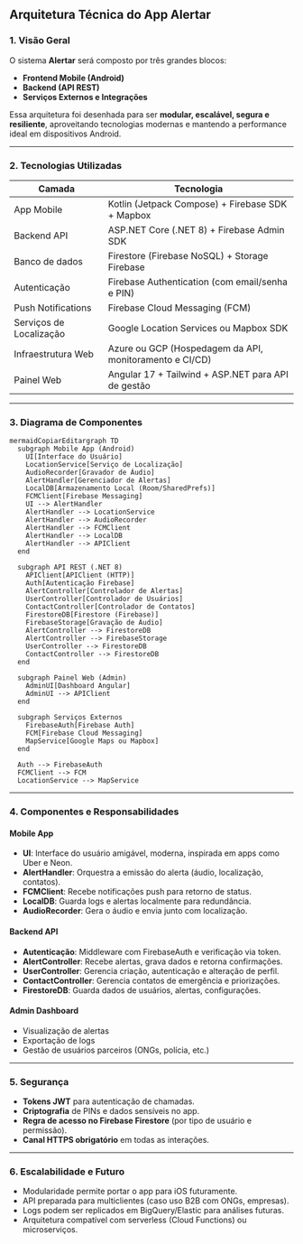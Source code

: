 ## **Arquitetura Técnica do App Alertar**

### **1. Visão Geral**

O sistema **Alertar** será composto por três grandes blocos:

- **Frontend Mobile (Android)**
- **Backend (API REST)**
- **Serviços Externos e Integrações**

Essa arquitetura foi desenhada para ser **modular, escalável, segura e resiliente**, aproveitando tecnologias modernas e mantendo a performance ideal em dispositivos Android.

------

### **2. Tecnologias Utilizadas**

| Camada                  | Tecnologia                                              |
| ----------------------- | ------------------------------------------------------- |
| App Mobile              | Kotlin (Jetpack Compose) + Firebase SDK + Mapbox        |
| Backend API             | ASP.NET Core (.NET 8) + Firebase Admin SDK              |
| Banco de dados          | Firestore (Firebase NoSQL) + Storage Firebase           |
| Autenticação            | Firebase Authentication (com email/senha e PIN)         |
| Push Notifications      | Firebase Cloud Messaging (FCM)                          |
| Serviços de Localização | Google Location Services ou Mapbox SDK                  |
| Infraestrutura Web      | Azure ou GCP (Hospedagem da API, monitoramento e CI/CD) |
| Painel Web              | Angular 17 + Tailwind + ASP.NET para API de gestão      |



------

### **3. Diagrama de Componentes**

```
mermaidCopiarEditargraph TD
  subgraph Mobile App (Android)
    UI[Interface do Usuário]
    LocationService[Serviço de Localização]
    AudioRecorder[Gravador de Áudio]
    AlertHandler[Gerenciador de Alertas]
    LocalDB[Armazenamento Local (Room/SharedPrefs)]
    FCMClient[Firebase Messaging]
    UI --> AlertHandler
    AlertHandler --> LocationService
    AlertHandler --> AudioRecorder
    AlertHandler --> FCMClient
    AlertHandler --> LocalDB
    AlertHandler --> APIClient
  end

  subgraph API REST (.NET 8)
    APIClient[APIClient (HTTP)]
    Auth[Autenticação Firebase]
    AlertController[Controlador de Alertas]
    UserController[Controlador de Usuários]
    ContactController[Controlador de Contatos]
    FirestoreDB[Firestore (Firebase)]
    FirebaseStorage[Gravação de Áudio]
    AlertController --> FirestoreDB
    AlertController --> FirebaseStorage
    UserController --> FirestoreDB
    ContactController --> FirestoreDB
  end

  subgraph Painel Web (Admin)
    AdminUI[Dashboard Angular]
    AdminUI --> APIClient
  end

  subgraph Serviços Externos
    FirebaseAuth[Firebase Auth]
    FCM[Firebase Cloud Messaging]
    MapService[Google Maps ou Mapbox]
  end

  Auth --> FirebaseAuth
  FCMClient --> FCM
  LocationService --> MapService
```

------

### **4. Componentes e Responsabilidades**

#### **Mobile App**

- **UI**: Interface do usuário amigável, moderna, inspirada em apps como Uber e Neon.
- **AlertHandler**: Orquestra a emissão do alerta (áudio, localização, contatos).
- **FCMClient**: Recebe notificações push para retorno de status.
- **LocalDB**: Guarda logs e alertas localmente para redundância.
- **AudioRecorder**: Gera o áudio e envia junto com localização.

#### **Backend API**

- **Autenticação**: Middleware com FirebaseAuth e verificação via token.
- **AlertController**: Recebe alertas, grava dados e retorna confirmações.
- **UserController**: Gerencia criação, autenticação e alteração de perfil.
- **ContactController**: Gerencia contatos de emergência e priorizações.
- **FirestoreDB**: Guarda dados de usuários, alertas, configurações.

#### **Admin Dashboard**

- Visualização de alertas
- Exportação de logs
- Gestão de usuários parceiros (ONGs, polícia, etc.)

------

### **5. Segurança**

- **Tokens JWT** para autenticação de chamadas.
- **Criptografia** de PINs e dados sensíveis no app.
- **Regra de acesso no Firebase Firestore** (por tipo de usuário e permissão).
- **Canal HTTPS obrigatório** em todas as interações.

------

### **6. Escalabilidade e Futuro**

- Modularidade permite portar o app para iOS futuramente.
- API preparada para multiclientes (caso uso B2B com ONGs, empresas).
- Logs podem ser replicados em BigQuery/Elastic para análises futuras.
- Arquitetura compatível com serverless (Cloud Functions) ou microserviços.